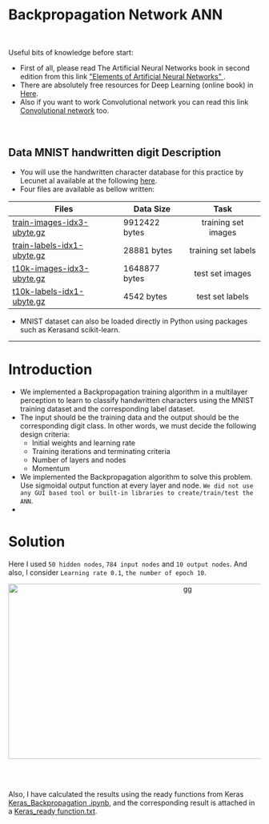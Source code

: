 # Backpropagation Network ANN
<br />

Useful bits of knowledge before start:
+ First of all, please read The Artificial Neural Networks book in second edition from this link ["Elements of Artificial Neural Networks" ](https://www.academia.edu/23714658/Elements_of_Artificial_Neural_Networks). 
+ There are absolutely free resources for Deep Learning (online book) in [Here](http://neuralnetworksanddeeplearning.com/chap1.html).
+  Also if you want to work Convolutional network you can read this link [Convolutional network](https://ujjwalkarn.me/2016/08/11/intuitive-explanation-convnets/) too. 
<br /><br /><br />


## Data MNIST handwritten digit Description

+ You will use the handwritten character database for this practice by Lecunet al available at the following [here](https://github.com/Mina-Rahmanian/Backpropagation-Network-ANN/blob/main/MNIST%20handwritten%20digit%20database%2C%20Yann%20LeCun%2C%20Corinna%20Cortes%20an.pdf).
+ Four files are available as bellow written:

| Files                     | Data Size   | Task                               | 
| --------------------------|-------|:----------------------------------:|
|[train-images-idx3-ubyte.gz](https://github.com/Mina-Rahmanian/Backpropagation-Network-ANN/blob/main/train-images-idx3-ubyte.gz) | 9912422 bytes  | training set images                   |
|[train-labels-idx1-ubyte.gz](https://github.com/Mina-Rahmanian/Backpropagation-Network-ANN/blob/main/train-labels-idx1-ubyte.gz)               | 28881 bytes  | training set labels         | 
|[t10k-images-idx3-ubyte.gz](https://github.com/Mina-Rahmanian/Backpropagation-Network-ANN/blob/main/t10k-images-idx3-ubyte.gz)               | 1648877 bytes  | test set images |
|[t10k-labels-idx1-ubyte.gz](https://github.com/Mina-Rahmanian/Backpropagation-Network-ANN/blob/main/t10k-labels-idx1-ubyte.gz)  |   4542 bytes   |   test set labels                             |<br /><br />


+ MNIST dataset can also be loaded directly in Python using packages such as Kerasand scikit-learn.<br />

-----------------------------------------------------------------------------------------------------

# Introduction

+ We implemented a Backpropagation training algorithm in a multilayer perception to learn to classify handwritten characters using the MNIST training dataset and the corresponding label dataset.
+ The input should be the training data and the output should be the corresponding digit class. In other words, we must decide the following design criteria: <br />
  - Initial weights and learning rate
  - Training iterations and terminating criteria
  - Number of layers and nodes
  - Momentum
+ We implemented the Backpropagation algorithm to solve this problem. Use sigmoidal output function at every layer and node. ``We did not use any GUI based tool or built-in libraries to create/train/test the ANN``.
+ 


# Solution


Here I used ``50 hidden nodes``, ``784 input nodes`` and ``10 output nodes``. And also, I consider ``Learning rate 0.1``, ``the number of epoch 10``.


<p align="center">
<img width="700" height="350" alt="gg" src="https://user-images.githubusercontent.com/71558720/104351744-c8e1b580-54d3-11eb-9cc1-dcd2f7e79706.PNG">
<p align="center"><br /><br />

Also, I have calculated the results using the ready functions from Keras [Keras_Backpropagation .ipynb](https://github.com/Mina-Rahmanian/Backpropagation-Network-ANN/blob/main/Keras_Backpropagation%20.ipynb), and the corresponding result is attached in a [Keras_ready function.txt](https://github.com/Mina-Rahmanian/Backpropagation-Network-ANN/blob/main/keras-%20ready%20function.txt).<br />



















